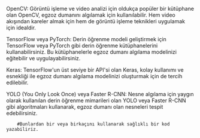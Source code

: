 OpenCV: Görüntü işleme ve video analizi için oldukça popüler bir kütüphane olan OpenCV, egzoz dumanını algılamak için kullanılabilir. Hem video akışından kareler almak için hem de görüntü işleme teknikleri uygulamak için idealdir.

TensorFlow veya PyTorch: Derin öğrenme modeli geliştirmek için TensorFlow veya PyTorch gibi derin öğrenme kütüphanelerini kullanabilirsiniz. Bu kütüphanelerle egzoz dumanı algılama modelinizi eğitebilir ve uygulayabilirsiniz.

Keras: TensorFlow'un üst seviye bir API'si olan Keras, kolay kullanımı ve esnekliği ile egzoz dumanı algılama modelinizi oluşturmak için de tercih edilebilir.

YOLO (You Only Look Once) veya Faster R-CNN: Nesne algılama için yaygın olarak kullanılan derin öğrenme mimarileri olan YOLO veya Faster R-CNN gibi algoritmaları kullanarak, egzoz dumanı olan nesneleri tespit edebilirsiniz.




        #Bunlardan bir veya birkaçını kullanarak sağlıklı bir kod yazabiliriz.
